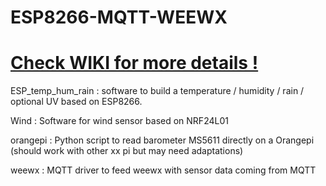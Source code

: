 # ESP8266-MQTT-WEEWX

# [Check WIKI for more details !](https://github.com/bonjour81/ESP8266-MQTT-WEEWX/wiki)



ESP_temp_hum_rain : software to build a temperature / humidity / rain / optional UV based on ESP8266.  

Wind : Software for wind sensor based on NRF24L01  

orangepi : Python script to read barometer MS5611 directly on a Orangepi (should work with other xx pi but may need adaptations)    

weewx : MQTT driver to feed weewx with sensor data coming from MQTT  


